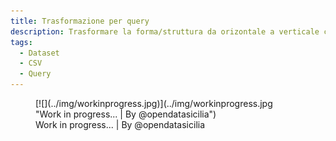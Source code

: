 ```yaml
---
title: Trasformazione per query
description: Trasformare la forma/struttura da orizontale a verticale con le query
tags:
  - Dataset
  - CSV
  - Query
---
```




<figure markdown>
[![](../img/workinprogress.jpg)](../img/workinprogress.jpg "Work in progress... | By @opendatasicilia")
  <figcaption>Work in progress... | By @opendatasicilia</figcaption>
</figure>